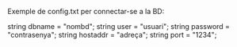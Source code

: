 Exemple de config.txt per connectar-se a la BD:

string dbname = "nombd";
string user = "usuari";
string password = "contrasenya";
string hostaddr = "adreça";
string port = "1234";
